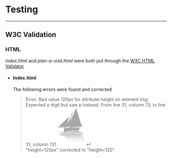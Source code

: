 # Testing

<hr>

## W3C Validation 
### HTML
*index.html* and *plan-a-visit.html* were both put through the [W3C HTML Validator](https://validator.w3.org/)
* #### Index.html
    The following errors were found and corrected
    >Error: Bad value 120px for attribute height on element img: Expected a digit but saw p instead.
    >From line 31, column 13; to line 31, column 131
    ><img src="assets/images/hooker.png" alt="Galway Hooker, type of fishing boat home to Galway." id="hooker" height=120px>↩     
    "height=120px" corrected to "height=120".
    